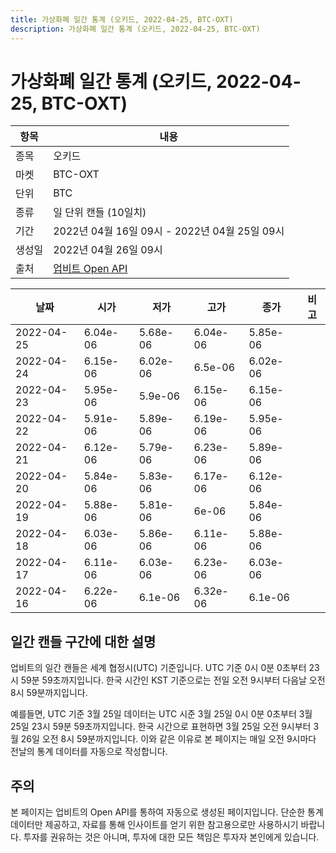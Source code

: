 ```yaml
---
title: 가상화폐 일간 통계 (오키드, 2022-04-25, BTC-OXT)
description: 가상화폐 일간 통계 (오키드, 2022-04-25, BTC-OXT)
---
```



가상화폐 일간 통계 (오키드, 2022-04-25, BTC-OXT)
===

|항목|내용|
|--|--|
|종목|오키드|
|마켓|BTC-OXT|
|단위|BTC|
|종류|일 단위 캔들 (10일치)|
|기간|2022년 04월 16일 09시 - 2022년 04월 25일 09시|
|생성일|2022년 04월 26일 09시|
|출처|[업비트 Open API](https://docs.upbit.com)|


|날짜|시가|저가|고가|종가|비고|
|--|--|--|--|--|--|
|2022-04-25|6.04e-06|5.68e-06|6.04e-06|5.85e-06|    |
|2022-04-24|6.15e-06|6.02e-06|6.5e-06|6.02e-06|    |
|2022-04-23|5.95e-06|5.9e-06|6.15e-06|6.15e-06|    |
|2022-04-22|5.91e-06|5.89e-06|6.19e-06|5.95e-06|    |
|2022-04-21|6.12e-06|5.79e-06|6.23e-06|5.89e-06|    |
|2022-04-20|5.84e-06|5.83e-06|6.17e-06|6.12e-06|    |
|2022-04-19|5.88e-06|5.81e-06|6e-06|5.84e-06|    |
|2022-04-18|6.03e-06|5.86e-06|6.11e-06|5.88e-06|    |
|2022-04-17|6.11e-06|6.03e-06|6.23e-06|6.03e-06|    |
|2022-04-16|6.22e-06|6.1e-06|6.32e-06|6.1e-06|    |


일간 캔들 구간에 대한 설명
---


업비트의 일간 캔들은 세계 협정시(UTC) 기준입니다. 
UTC 기준 0시 0분 0초부터 23시 59분 59초까지입니다. 
한국 시간인 KST 기준으로는 전일 오전 9시부터 다음날 오전 8시 59분까지입니다. 


예를들면, UTC 기준 3월 25일 데이터는 UTC 시준 3월 25일 0시 0분 0초부터 3월 25일 23시 59분 59초까지입니다. 
한국 시간으로 표현하면 3월 25일 오전 9시부터 3월 26일 오전 8시 59분까지입니다. 
이와 같은 이유로 본 페이지는 매일 오전 9시마다 전날의 통계 데이터를 자동으로 작성합니다. 


주의
---


본 페이지는 업비트의 Open API를 통하여 자동으로 생성된 페이지입니다. 
단순한 통계 데이터만 제공하고, 자료를 통해 인사이트를 얻기 위한 참고용으로만 사용하시기 바랍니다. 
투자를 권유하는 것은 아니며, 투자에 대한 모든 책임은 투자자 본인에게 있습니다. 

